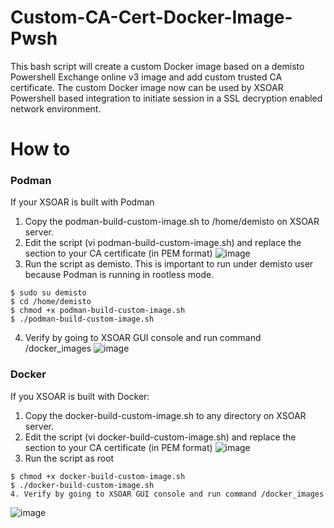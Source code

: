 # Custom-CA-Cert-Docker-Image-Pwsh
This bash script will create a custom Docker image based on a demisto Powershell Exchange online v3 image and add custom trusted CA certificate. The custom Docker image now can be used by XSOAR Powershell based integration to initiate session in a SSL decryption enabled network environment.

# How to

### Podman
If your XSOAR is built with Podman
1. Copy the podman-build-custom-image.sh to /home/demisto on XSOAR server.
2. Edit the script (vi podman-build-custom-image.sh) and replace the section <your certificate here> to your CA certificate (in PEM format)
![image](https://user-images.githubusercontent.com/41276379/208784440-5bf0746f-f0ba-4320-ad3a-af5c797c5edb.png)
3. Run the script as demisto. This is important to run under demisto user because Podman is running in rootless mode.
```
$ sudo su demisto
$ cd /home/demisto
$ chmod +x podman-build-custom-image.sh
$ ./podman-build-custom-image.sh
```
4. Verify by going to XSOAR GUI console and run command /docker_images
![image](https://user-images.githubusercontent.com/41276379/208785017-34859ebf-c419-4a61-92ba-37a0f74bd0c1.png)

### Docker
If you XSOAR is built with Docker:
1. Copy the docker-build-custom-image.sh to any directory on XSOAR server.
2. Edit the script (vi docker-build-custom-image.sh) and replace the section <your certificate here> to your CA certificate (in PEM format)
![image](https://user-images.githubusercontent.com/41276379/208784440-5bf0746f-f0ba-4320-ad3a-af5c797c5edb.png)
3. Run the script as root
```
$ chmod +x docker-build-custom-image.sh
$ ./docker-build-custom-image.sh
4. Verify by going to XSOAR GUI console and run command /docker_images
```
![image](https://user-images.githubusercontent.com/41276379/208785017-34859ebf-c419-4a61-92ba-37a0f74bd0c1.png)

